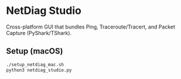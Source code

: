 # NetDiag Studio
Cross-platform GUI that bundles Ping, Traceroute/Tracert, and Packet Capture (PyShark/TShark).

## Setup (macOS)
```bash
./setup_netdiag_mac.sh
python3 netdiag_studio.py
